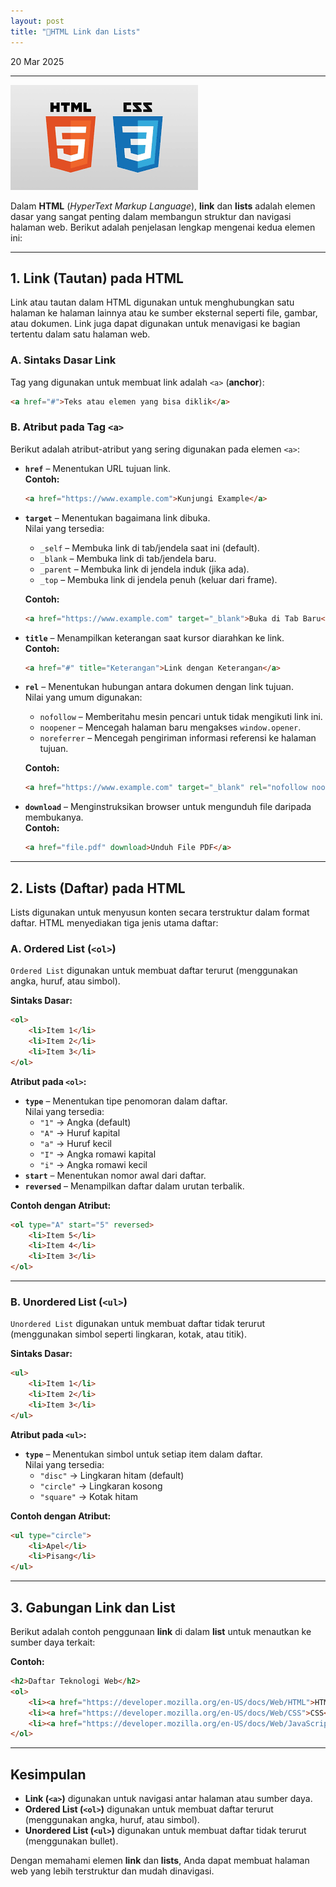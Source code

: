 ```yaml
---
layout: post
title: "📝HTML Link dan Lists"
---
```


20 Mar 2025

---

![HTML Link dan List](/assets/image/html.png)

Dalam **HTML** (*HyperText Markup Language*), **link** dan **lists** adalah elemen dasar yang sangat penting dalam membangun struktur dan navigasi halaman web. Berikut adalah penjelasan lengkap mengenai kedua elemen ini:

---

## 1. Link (Tautan) pada HTML

Link atau tautan dalam HTML digunakan untuk menghubungkan satu halaman ke halaman lainnya atau ke sumber eksternal seperti file, gambar, atau dokumen. Link juga dapat digunakan untuk menavigasi ke bagian tertentu dalam satu halaman web.

### A. Sintaks Dasar Link

Tag yang digunakan untuk membuat link adalah `<a>` (**anchor**):

```html
<a href="#">Teks atau elemen yang bisa diklik</a>
```

### B. Atribut pada Tag `<a>`

Berikut adalah atribut-atribut yang sering digunakan pada elemen `<a>`:

- **`href`** – Menentukan URL tujuan link.  
  **Contoh:**
  ```html
  <a href="https://www.example.com">Kunjungi Example</a>
  ```

- **`target`** – Menentukan bagaimana link dibuka.  
  Nilai yang tersedia:
    - `_self` – Membuka link di tab/jendela saat ini (default).
    - `_blank` – Membuka link di tab/jendela baru.
    - `_parent` – Membuka link di jendela induk (jika ada).
    - `_top` – Membuka link di jendela penuh (keluar dari frame).

  **Contoh:**
  ```html
  <a href="https://www.example.com" target="_blank">Buka di Tab Baru</a>
  ```

- **`title`** – Menampilkan keterangan saat kursor diarahkan ke link.  
  **Contoh:**
  ```html
  <a href="#" title="Keterangan">Link dengan Keterangan</a>
  ```

- **`rel`** – Menentukan hubungan antara dokumen dengan link tujuan.  
  Nilai yang umum digunakan:
    - `nofollow` – Memberitahu mesin pencari untuk tidak mengikuti link ini.
    - `noopener` – Mencegah halaman baru mengakses `window.opener`.
    - `noreferrer` – Mencegah pengiriman informasi referensi ke halaman tujuan.

  **Contoh:**
  ```html
  <a href="https://www.example.com" target="_blank" rel="nofollow noopener noreferrer">Kunjungi Example dengan Aman</a>
  ```

- **`download`** – Menginstruksikan browser untuk mengunduh file daripada membukanya.  
  **Contoh:**
  ```html
  <a href="file.pdf" download>Unduh File PDF</a>
  ```

---

## 2. Lists (Daftar) pada HTML

Lists digunakan untuk menyusun konten secara terstruktur dalam format daftar. HTML menyediakan tiga jenis utama daftar:

### A. Ordered List (`<ol>`)

`Ordered List` digunakan untuk membuat daftar terurut (menggunakan angka, huruf, atau simbol).

**Sintaks Dasar:**
```html
<ol>
    <li>Item 1</li>
    <li>Item 2</li>
    <li>Item 3</li>
</ol>
```

**Atribut pada `<ol>`:**
- **`type`** – Menentukan tipe penomoran dalam daftar.  
  Nilai yang tersedia:
    - `"1"` → Angka (default)
    - `"A"` → Huruf kapital
    - `"a"` → Huruf kecil
    - `"I"` → Angka romawi kapital
    - `"i"` → Angka romawi kecil
- **`start`** – Menentukan nomor awal dari daftar.
- **`reversed`** – Menampilkan daftar dalam urutan terbalik.

**Contoh dengan Atribut:**
```html
<ol type="A" start="5" reversed>
    <li>Item 5</li>
    <li>Item 4</li>
    <li>Item 3</li>
</ol>
```

---

### B. Unordered List (`<ul>`)

`Unordered List` digunakan untuk membuat daftar tidak terurut (menggunakan simbol seperti lingkaran, kotak, atau titik).

**Sintaks Dasar:**
```html
<ul>
    <li>Item 1</li>
    <li>Item 2</li>
    <li>Item 3</li>
</ul>
```

**Atribut pada `<ul>`:**
- **`type`** – Menentukan simbol untuk setiap item dalam daftar.  
  Nilai yang tersedia:
    - `"disc"` → Lingkaran hitam (default)
    - `"circle"` → Lingkaran kosong
    - `"square"` → Kotak hitam

**Contoh dengan Atribut:**
```html
<ul type="circle">
    <li>Apel</li>
    <li>Pisang</li>
</ul>
```

---

## 3. Gabungan Link dan List

Berikut adalah contoh penggunaan **link** di dalam **list** untuk menautkan ke sumber daya terkait:

**Contoh:**
```html
<h2>Daftar Teknologi Web</h2>
<ol>
    <li><a href="https://developer.mozilla.org/en-US/docs/Web/HTML">HTML</a></li>
    <li><a href="https://developer.mozilla.org/en-US/docs/Web/CSS">CSS</a></li>
    <li><a href="https://developer.mozilla.org/en-US/docs/Web/JavaScript">JavaScript</a></li>
</ol>
```

---

## Kesimpulan

- **Link (`<a>`)** digunakan untuk navigasi antar halaman atau sumber daya.
- **Ordered List (`<ol>`)** digunakan untuk membuat daftar terurut (menggunakan angka, huruf, atau simbol).
- **Unordered List (`<ul>`)** digunakan untuk membuat daftar tidak terurut (menggunakan bullet).

Dengan memahami elemen **link** dan **lists**, Anda dapat membuat halaman web yang lebih terstruktur dan mudah dinavigasi.